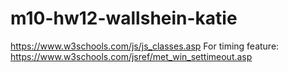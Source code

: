 # m10-hw12-wallshein-katie

https://www.w3schools.com/js/js_classes.asp
For timing feature: https://www.w3schools.com/jsref/met_win_settimeout.asp
